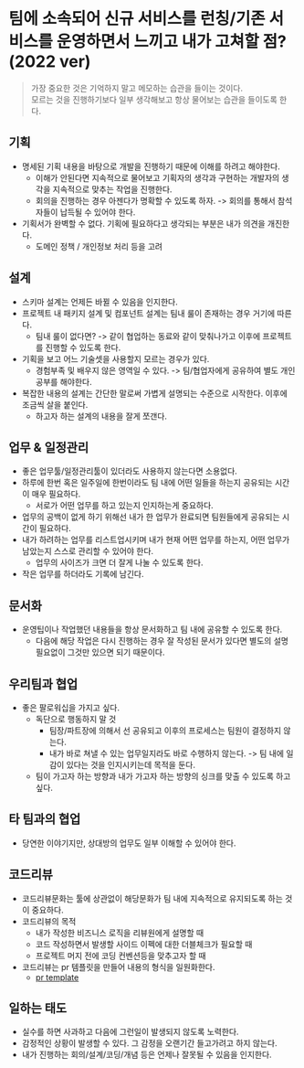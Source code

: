 # 팀에 소속되어 신규 서비스를 런칭/기존 서비스를 운영하면서 느끼고 내가 고쳐할 점? (2022 ver)
> 가장 중요한 것은 기억하지 말고 메모하는 습관을 들이는 것이다.   
> 모르는 것을 진행하기보다 일부 생각해보고 항상 물어보는 습관을 들이도록 한다.

## 기획
* 명세된 기획 내용을 바탕으로 개발을 진행하기 때문에 이해를 하려고 해야한다.
  * 이해가 안된다면 지속적으로 물어보고 기획자의 생각과 구현하는 개발자의 생각을 지속적으로 맞추는 작업을 진행한다.
  * 회의을 진행하는 경우 아젠다가 명확할 수 있도록 하자. -> 회의를 통해서 참석자들이 납득될 수 있어야 한다.
* 기획서가 완벽할 수 없다. 기획에 필요하다고 생각되는 부분은 내가 의견을 개진한다.
  * 도메인 정책 / 개인정보 처리 등을 고려

## 설계
* 스키마 설계는 언제든 바뀔 수 있음을 인지한다.
* 프로젝트 내 패키지 설계 및 컴포넌트 설계는 팀내 룰이 존재하는 경우 거기에 따른다.
  * 팀내 룰이 없다면? -> 같이 협업하는 동료와 같이 맞춰나가고 이후에 프로젝트를 진행할 수 있도록 한다.
* 기획을 보고 어느 기술셋을 사용할지 모르는 경우가 있다.
  * 경험부족 및 배우지 않은 영역일 수 있다. -> 팀/협업자에게 공유하여 별도 개인공부를 해야한다.
* 복잡한 내용의 설계는 간단한 말로써 가볍게 설명되는 수준으로 시작한다. 이후에 조금씩 살을 붙인다.
  * 하고자 하는 설계의 내용을 잘게 쪼갠다.

## 업무 & 일정관리
* 좋은 업무툴/일정관리툴이 있더라도 사용하지 않는다면 소용없다.
* 하루에 한번 혹은 일주일에 한번이라도 팀 내에 어떤 일들을 하는지 공유되는 시간이 매우 필요하다.
  * 서로가 어떤 업무를 하고 있는지 인지하는게 중요하다.
* 업무의 공백이 없게 하기 위해선 내가 한 업무가 완료되면 팀원들에게 공유되는 시간이 필요하다.
* 내가 하려하는 업무를 리스트업시키며 내가 현재 어떤 업무를 하는지, 어떤 업무가 남았는지 스스로 관리할 수 있어야 한다.
  * 업무의 사이즈가 크면 더 잘게 나눌 수 있도록 한다.
* 작은 업무를 하더라도 기록에 남긴다.

## 문서화
* 운영팁이나 작업했던 내용들을 항상 문서화하고 팀 내에 공유할 수 있도록 한다.
  * 다음에 해당 작업은 다시 진행하는 경우 잘 작성된 문서가 있다면 별도의 설명 필요없이 그것만 있으면 되기 때문이다.

## 우리팀과 협업
* 좋은 팔로워십을 가지고 싶다.
  * 독단으로 행동하지 말 것
    * 팀장/파트장에 의해서 선 공유되고 이후의 프로세스는 팀원이 결정하지 않는다.
    * 내가 바로 쳐낼 수 있는 업무일지라도 바로 수행하지 않는다. -> 팀 내에 일감이 있다는 것을 인지시키는데 목적을 둔다.
  * 팀이 가고자 하는 방향과 내가 가고자 하는 방향의 싱크를 맞출 수 있도록 하고싶다.

## 타 팀과의 협업
* 당연한 이야기지만, 상대방의 업무도 일부 이해할 수 있어야 한다.

## 코드리뷰
* 코드리뷰문화는 툴에 상관없이 해당문화가 팀 내에 지속적으로 유지되도록 하는 것이 중요하다.
* 코드리뷰의 목적
  * 내가 작성한 비즈니스 로직을 리뷰원에게 설명할 때
  * 코드 작성하면서 발생할 사이드 이펙에 대한 더블체크가 필요할 때
  * 프로젝트 머지 전에 코딩 컨벤션등을 맞추고자 할 때
* 코드리뷰는 pr 템플릿을 만들어 내용의 형식을 일원화한다.
  * [pr template](https://docs.github.com/en/communities/using-templates-to-encourage-useful-issues-and-pull-requests/creating-a-pull-request-template-for-your-repository)

## 일하는 태도
* 실수를 하면 사과하고 다음에 그런일이 발생되지 않도록 노력한다.
* 감정적인 상황이 발생할 수 있다. 그 감정을 오랜기간 들고가려고 하지 않는다.
* 내가 진행하는 회의/설계/코딩/개념 등은 언제나 잘못될 수 있음을 인지한다.
